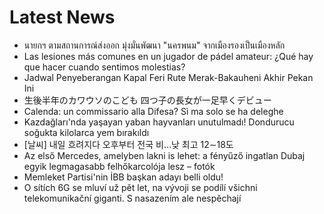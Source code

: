 # Latest News
-  นายกฯ ตามสถานการณ์ส่งออก มุ่งมั่นพัฒนา "นครพนม" จากเมืองรองเป็นเมืองหลัก
-  Las lesiones más comunes en un jugador de pádel amateur: ¿Qué hay que hacer cuando sentimos molestias?
-  Jadwal Penyeberangan Kapal Feri Rute Merak-Bakauheni Akhir Pekan Ini
-  生後半年のカワウソのこども 四つ子の長女が一足早くデビュー
-  Calenda: un commissario alla Difesa? Sì ma solo se ha deleghe
-  Kazdağları'nda yaşayan yaban hayvanları unutulmadı! Dondurucu soğukta kilolarca yem bırakıldı
-  [날씨] 내일 흐려지다 오후부터 전국 비…낮 최고 12∼18도
-  Az első Mercedes, amelyben lakni is lehet: a fényűző ingatlan Dubaj egyik legmagasabb felhőkarcolója lesz – fotók
-  Memleket Partisi'nin İBB başkan adayı belli oldu!
-  O sítích 6G se mluví už pět let, na vývoji se podílí všichni telekomunikační giganti. S nasazením ale nespěchají
